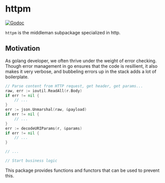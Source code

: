 # httpm

[![Godoc](http://img.shields.io/badge/godoc-reference-blue.svg?style=flat)](https://godoc.org/github.com/moxar/middleman/mhttp)

`httpm` is the middleman subpackage specialized in http.

## Motivation

As golang developer, we often thrive under the weight of error checking. Though error management in go
ensures that the code is resillient, it also makes it very verbose, and bubbeling errors up in the stack
adds a lot of boilerplate.

```go
// Parse content from HTTP request, get header, get params...
raw, err := ioutil.ReadAll(r.Body)
if err != nil {
	// ...
}
err := json.Unmarshal(raw, &payload)
if err != nil {
	// ...
}
err := decodeURIParams(r, &params)
if err != nil {
	// ...
}

// ...

// Start business logic
```

This package provides functions and functors that can be used to prevent this.
